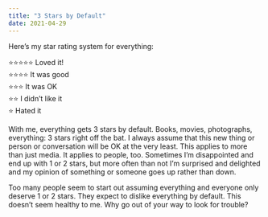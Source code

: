 ```yaml
---
title: "3 Stars by Default"
date: 2021-04-29
---
```


Here’s my star rating system for everything:

⭐️⭐️⭐️⭐️⭐️ Loved it!  
⭐️⭐️⭐️⭐️ It was good  
⭐️⭐️⭐️ It was OK  
⭐️⭐️ I didn’t like it  
⭐️ Hated it

With me, everything gets 3 stars by default. Books, movies, photographs, everything: 3 stars right off the bat. I always assume that this new thing or person or conversation will be OK at the very least. This applies to more than just media. It applies to people, too. Sometimes I’m disappointed and end up with 1 or 2 stars, but more often than not I’m surprised and delighted and my opinion of something or someone goes up rather than down.

Too many people seem to start out assuming everything and everyone only deserve 1 or 2 stars. They expect to dislike everything by default. This doesn’t seem healthy to me. Why go out of your way to look for trouble?


